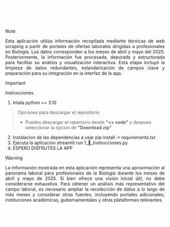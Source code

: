 <h1 style='text-align: center; font-size: 25px; color: white;'>🌿 Análisis de Ofertas laborales para Biologos 🧪</h1>

> [!NOTE]
> <div align="justify"> Esta aplicación utiliza información recopilada mediante técnicas de web scraping a partir de portales de ofertas laborales dirigidas a profesionales en Biología. Los datos corresponden a los meses de abril y mayo del 2025. Posteriormente, la información fue procesada, depurada y estructurada para facilitar su análisis y visualización interactiva. Esta etapa incluyó la limpieza de datos redundantes, estandarización de campos clave y preparación para su integración en la interfaz de la app.</div>  

> [!IMPORTANT]
> Instrucciones
> 
> 1. Intala python >= 3.10
> > Opciones para descargar el repositorio   
> > * Puedes descargar el repertorio desde **"<> code"** y despues seleccionar la opcion de **"Download zip"** 
> 2. Instalacion de las dependencias a usar pip install -r requirements.txt
> 3. Ejecuta la aplicación streamlit run 1_💬_Instrucciones.py
> 4. ESPERO DISFRUTES LA APP

> [!WARNING]
> <div align="justify">La información mostrada en esta aplicación representa una aproximación al panorama laboral para profesionales de la Biología durante los meses de abril y mayo de 2025. Si bien ofrece una visión inicial útil, no debe considerarse exhaustiva. Para obtener un análisis más representativo del campo laboral, es necesario ampliar la recolección de datos a lo largo de más meses y considerar otras fuentes, incluyendo portales adicionales, instituciones académicas, gubernamentales y otras plataformas relevantes.</div>
<h3 style='text-align: center; font-size: 25px; color: white;'>✨Gracias por tu apoyo✨</h1>
